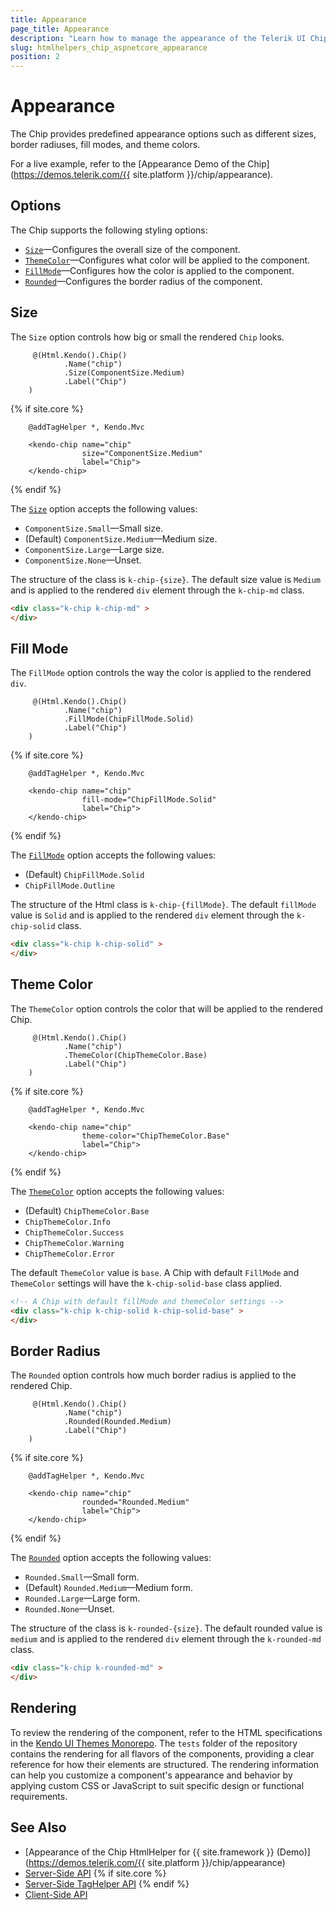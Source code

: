 ```yaml
---
title: Appearance
page_title: Appearance
description: "Learn how to manage the appearance of the Telerik UI Chip component for {{ site.framework }} and apply its various styling options."
slug: htmlhelpers_chip_aspnetcore_appearance
position: 2
---
```


# Appearance

The Chip provides predefined appearance options such as different sizes, border radiuses, fill modes, and theme colors.

For a live example, refer to the [Appearance Demo of the Chip](https://demos.telerik.com/{{ site.platform }}/chip/appearance).

## Options

The Chip supports the following styling options:

- [`Size`](#size)—Configures the overall size of the component.
- [`ThemeColor`](#theme-color)—Configures what color will be applied to the component.
- [`FillMode`](#fill-mode)—Configures how the color is applied to the component.
- [`Rounded`](#border-radius)—Configures the border radius of the component.

## Size

The `Size` option controls how big or small the rendered `Chip` looks.

```HtmlHelper
     @(Html.Kendo().Chip()
            .Name("chip")
            .Size(ComponentSize.Medium)
            .Label("Chip")
    )
```
{% if site.core %}
```TagHelper
    @addTagHelper *, Kendo.Mvc

    <kendo-chip name="chip"
                size="ComponentSize.Medium"
                label="Chip">
    </kendo-chip>
```
{% endif %}

The [`Size`](/api/kendo.mvc.ui.fluent/chipbuilder#sizekendomvcuicomponentsize) option accepts the following values:

- `ComponentSize.Small`—Small size.
- (Default) `ComponentSize.Medium`—Medium size.
- `ComponentSize.Large`—Large size.
- `ComponentSize.None`—Unset.

The structure of the class is `k-chip-{size}`. The default size value is `Medium` and is applied to the rendered `div` element through the `k-chip-md` class.

```html
<div class="k-chip k-chip-md" >
</div>
```

## Fill Mode

The `FillMode` option controls the way the color is applied to the rendered `div`.

```HtmlHelper
     @(Html.Kendo().Chip()
            .Name("chip")
            .FillMode(ChipFillMode.Solid)
            .Label("Chip")
    )
```
{% if site.core %}
```TagHelper
    @addTagHelper *, Kendo.Mvc

    <kendo-chip name="chip"
                fill-mode="ChipFillMode.Solid"
                label="Chip">
    </kendo-chip>
```
{% endif %}

The [`FillMode`](/api/kendo.mvc.ui.fluent/chipbuilder#fillmodekendomvcuichipfillmode) option accepts the following values:

- (Default) `ChipFillMode.Solid`
- `ChipFillMode.Outline`

The structure of the Html class is `k-chip-{fillMode}`. The default `fillMode` value is `Solid` and is applied to the rendered `div` element through the `k-chip-solid` class.

```html
<div class="k-chip k-chip-solid" >
</div>
```

## Theme Color

The `ThemeColor` option controls the color that will be applied to the rendered Chip.

```HtmlHelper
     @(Html.Kendo().Chip()
            .Name("chip")
            .ThemeColor(ChipThemeColor.Base)
            .Label("Chip")
    )
```
{% if site.core %}
```TagHelper
    @addTagHelper *, Kendo.Mvc

    <kendo-chip name="chip"
                theme-color="ChipThemeColor.Base"
                label="Chip">
    </kendo-chip>
```
{% endif %}

The [`ThemeColor`](/api/kendo.mvc.ui.fluent/chipbuilder#themecolorkendomvcuichipthemecolor) option accepts the following values:

- (Default) `ChipThemeColor.Base`
- `ChipThemeColor.Info`
- `ChipThemeColor.Success`
- `ChipThemeColor.Warning`
- `ChipThemeColor.Error`

The default `ThemeColor` value is `base`. A Chip with default `FillMode` and `ThemeColor` settings will have the `k-chip-solid-base` class applied.

```html
<!-- A Chip with default fillMode and themeColor settings -->
<div class="k-chip k-chip-solid k-chip-solid-base" >
</div>
```

## Border Radius

The `Rounded` option controls how much border radius is applied to the rendered Chip.

```HtmlHelper
     @(Html.Kendo().Chip()
            .Name("chip")
            .Rounded(Rounded.Medium)
            .Label("Chip")
    )
```
{% if site.core %}
```TagHelper
    @addTagHelper *, Kendo.Mvc

    <kendo-chip name="chip"
                rounded="Rounded.Medium"
                label="Chip">
    </kendo-chip>
```
{% endif %}

The [`Rounded`](/api/kendo.mvc.ui.fluent/chipbuilder#roundedkendomvcuirounded) option accepts the following values:

- `Rounded.Small`—Small form.
- (Default) `Rounded.Medium`—Medium form.
- `Rounded.Large`—Large form.
- `Rounded.None`—Unset.

The structure of the class is `k-rounded-{size}`. The default rounded value is `medium` and is applied to the rendered `div` element through the `k-rounded-md` class.

```html
<div class="k-chip k-rounded-md" >
</div>
```

## Rendering
 
To review the rendering of the component, refer to the HTML specifications in the [Kendo UI Themes Monorepo](https://github.com/telerik/kendo-themes/tree/develop). The `tests` folder of the repository contains the rendering for all flavors of the components, providing a clear reference for how their elements are structured. The rendering information can help you customize a component's appearance and behavior by applying custom CSS or JavaScript to suit specific design or functional requirements.

## See Also

* [Appearance of the Chip HtmlHelper for {{ site.framework }} (Demo)](https://demos.telerik.com/{{ site.platform }}/chip/appearance)
* [Server-Side API](/api/chip)
{% if site.core %}
* [Server-Side TagHelper API](/api/taghelpers/chip)
{% endif %}
* [Client-Side API](https://docs.telerik.com/kendo-ui/api/javascript/ui/chip)
